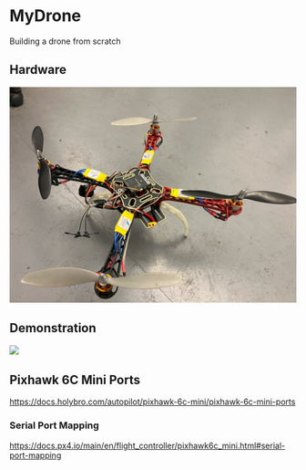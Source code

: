 # MyDrone
Building a drone from scratch

## Hardware
![](./Figures/drone.jpg)

## Demonstration
![](./Figures/drone_flight.gif)

## Pixhawk 6C Mini Ports
https://docs.holybro.com/autopilot/pixhawk-6c-mini/pixhawk-6c-mini-ports

### Serial Port Mapping
https://docs.px4.io/main/en/flight_controller/pixhawk6c_mini.html#serial-port-mapping